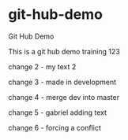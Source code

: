 # git-hub-demo
Git Hub Demo

This is a git hub demo training 123

change 2 - my text 2

change 3 - made in development

change 4 - merge dev into master

change 5 - gabriel adding text

change 6 - forcing a conflict
